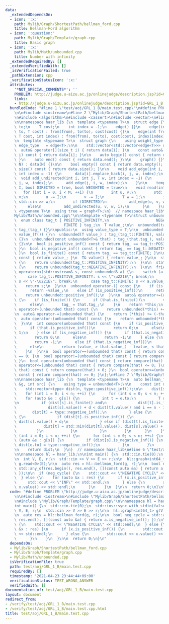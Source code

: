 ```yaml
---
data:
  _extendedDependsOn:
  - icon: ':x:'
    path: Mylib/Graph/ShortestPath/bellman_ford.cpp
    title: Bellman-Ford algorithm
  - icon: ':question:'
    path: Mylib/Graph/Template/graph.cpp
    title: Basic graph
  - icon: ':x:'
    path: Mylib/Math/unbounded.cpp
    title: Number with infinity
  _extendedRequiredBy: []
  _extendedVerifiedWith: []
  _isVerificationFailed: true
  _pathExtension: cpp
  _verificationStatusIcon: ':x:'
  attributes:
    '*NOT_SPECIAL_COMMENTS*': ''
    PROBLEM: http://judge.u-aizu.ac.jp/onlinejudge/description.jsp?id=GRL_1_B
    links:
    - http://judge.u-aizu.ac.jp/onlinejudge/description.jsp?id=GRL_1_B
  bundledCode: "#line 1 \"test/aoj/GRL_1_B/main.test.cpp\"\n#define PROBLEM \"http://judge.u-aizu.ac.jp/onlinejudge/description.jsp?id=GRL_1_B\"\
    \n\n#include <iostream>\n#line 2 \"Mylib/Graph/ShortestPath/bellman_ford.cpp\"\
    \n#include <algorithm>\n#include <cassert>\n#include <vector>\n#line 4 \"Mylib/Graph/Template/graph.cpp\"\
    \n\nnamespace haar_lib {\n  template <typename T>\n  struct edge {\n    int from,\
    \ to;\n    T cost;\n    int index = -1;\n    edge() {}\n    edge(int from, int\
    \ to, T cost) : from(from), to(to), cost(cost) {}\n    edge(int from, int to,\
    \ T cost, int index) : from(from), to(to), cost(cost), index(index) {}\n  };\n\
    \n  template <typename T>\n  struct graph {\n    using weight_type = T;\n    using\
    \ edge_type   = edge<T>;\n\n    std::vector<std::vector<edge<T>>> data;\n\n  \
    \  auto& operator[](size_t i) { return data[i]; }\n    const auto& operator[](size_t\
    \ i) const { return data[i]; }\n\n    auto begin() const { return data.begin();\
    \ }\n    auto end() const { return data.end(); }\n\n    graph() {}\n    graph(int\
    \ N) : data(N) {}\n\n    bool empty() const { return data.empty(); }\n    int\
    \ size() const { return data.size(); }\n\n    void add_edge(int i, int j, T w,\
    \ int index = -1) {\n      data[i].emplace_back(i, j, w, index);\n    }\n\n  \
    \  void add_undirected(int i, int j, T w, int index = -1) {\n      add_edge(i,\
    \ j, w, index);\n      add_edge(j, i, w, index);\n    }\n\n    template <size_t\
    \ I, bool DIRECTED = true, bool WEIGHTED = true>\n    void read(int M) {\n   \
    \   for (int i = 0; i < M; ++i) {\n        int u, v;\n        std::cin >> u >>\
    \ v;\n        u -= I;\n        v -= I;\n        T w = 1;\n        if (WEIGHTED)\
    \ std::cin >> w;\n        if (DIRECTED)\n          add_edge(u, v, w, i);\n   \
    \     else\n          add_undirected(u, v, w, i);\n      }\n    }\n  };\n\n  template\
    \ <typename T>\n  using tree = graph<T>;\n}  // namespace haar_lib\n#line 3 \"\
    Mylib/Math/unbounded.cpp\"\n\ntemplate <typename T>\nstruct unbounded {\nprivate:\n\
    \  enum class tag_t { POSITIVE_INFINITY,\n                     NEGATIVE_INFINITY,\n\
    \                     FINITE } tag_;\n  T value_;\n\n  unbounded(tag_t tag_) :\
    \ tag_(tag_) {}\n\npublic:\n  using value_type = T;\n\n  unbounded() : tag_(tag_t::FINITE),\
    \ value_(T()) {}\n  unbounded(T value_) : tag_(tag_t::FINITE), value_(value_)\
    \ {}\n  unbounded(const unbounded<T>& that) : tag_(that.tag_), value_(that.value_)\
    \ {}\n\n  bool is_positive_inf() const { return tag_ == tag_t::POSITIVE_INFINITY;\
    \ }\n  bool is_negative_inf() const { return tag_ == tag_t::NEGATIVE_INFINITY;\
    \ }\n  bool is_finite() const { return tag_ == tag_t::FINITE; }\n\n  T value()\
    \ const { return value_; }\n  T& value() { return value_; }\n\n  static auto positive_inf()\
    \ {\n    return unbounded(tag_t::POSITIVE_INFINITY);\n  }\n\n  static auto negative_inf()\
    \ {\n    return unbounded(tag_t::NEGATIVE_INFINITY);\n  }\n\n  friend std::ostream&\
    \ operator<<(std::ostream& s, const unbounded& a) {\n    switch (a.tag_) {\n \
    \     case tag_t::POSITIVE_INFINITY: s << \"\u221E\"; break;\n      case tag_t::NEGATIVE_INFINITY:\
    \ s << \"-\u221E\"; break;\n      case tag_t::FINITE: s << a.value_;\n    }\n\
    \    return s;\n  }\n\n  unbounded operator-() const {\n    if (is_finite())\n\
    \      return -value_;\n    else if (is_positive_inf())\n      return unbounded::negative_inf();\n\
    \    return unbounded::positive_inf();\n  }\n\n  auto& operator+=(unbounded that)\
    \ {\n    if (is_finite()) {\n      if (that.is_finite())\n        value_ += that.value_;\n\
    \      else\n        tag_ = that.tag_;\n    }\n    return *this;\n  }\n\n  auto\
    \ operator+(unbounded that) const {\n    return unbounded(*this) += that;\n  }\n\
    \n  auto& operator-=(unbounded that) {\n    return (*this) += (-that);\n  }\n\n\
    \  auto operator-(unbounded that) const {\n    return unbounded(*this) -= that;\n\
    \  }\n\n  int compare(unbounded that) const {\n    if (is_positive_inf()) {\n\
    \      if (that.is_positive_inf())\n        return 0;\n      else\n        return\
    \ 1;\n    } else if (is_negative_inf()) {\n      if (that.is_negative_inf())\n\
    \        return 0;\n      else\n        return -1;\n    } else {\n      if (that.is_positive_inf())\n\
    \        return -1;\n      else if (that.is_negative_inf())\n        return 1;\n\
    \      else\n        return (value_ > that.value_) - (value_ < that.value_);\n\
    \    }\n  }\n\n  bool operator==(unbounded that) const { return compare(that)\
    \ == 0; }\n  bool operator!=(unbounded that) const { return compare(that) != 0;\
    \ }\n  bool operator<(unbounded that) const { return compare(that) < 0; }\n  bool\
    \ operator<=(unbounded that) const { return compare(that) <= 0; }\n  bool operator>(unbounded\
    \ that) const { return compare(that) > 0; }\n  bool operator>=(unbounded that)\
    \ const { return compare(that) >= 0; }\n};\n#line 7 \"Mylib/Graph/ShortestPath/bellman_ford.cpp\"\
    \n\nnamespace haar_lib {\n  template <typename T>\n  auto bellman_ford(const graph<T>\
    \ &g, int src) {\n    using type = unbounded<T>;\n\n    const int n = g.size();\n\
    \    std::vector<type> dist(n, type::positive_inf());\n\n    dist[src] = 0;\n\n\
    \    for (int i = 0; i < n; ++i) {\n      for (int s = 0; s < n; ++s) {\n    \
    \    for (auto &e : g[s]) {\n          int t = e.to;\n          T d   = e.cost;\n\
    \n          if (dist[s].is_finite() and\n              dist[t].is_finite() and\n\
    \              dist[s].value() + d < dist[t].value() and i == n - 1) {\n     \
    \       dist[t] = type::negative_inf();\n          } else {\n            if (dist[s].is_finite())\
    \ {\n              if (dist[t].is_positive_inf()) {\n                dist[t] =\
    \ dist[s].value() + d;\n              } else if (dist[t].is_finite()) {\n    \
    \            dist[t] = std::min(dist[t].value(), dist[s].value() + d);\n     \
    \         }\n            }\n          }\n        }\n      }\n    }\n\n    for\
    \ (int i = 0; i < n; ++i) {\n      for (int s = 0; s < n; ++s) {\n        for\
    \ (auto &e : g[s]) {\n          if (dist[s].is_negative_inf()) {\n           \
    \ dist[e.to] = type::negative_inf();\n          }\n        }\n      }\n    }\n\
    \n    return dist;\n  }\n}  // namespace haar_lib\n#line 6 \"test/aoj/GRL_1_B/main.test.cpp\"\
    \n\nnamespace hl = haar_lib;\n\nint main() {\n  std::cin.tie(0);\n  std::ios::sync_with_stdio(false);\n\
    \n  int V, E, r;\n  std::cin >> V >> E >> r;\n\n  hl::graph<int64_t> g(V);\n \
    \ g.read<0>(E);\n\n  auto res = hl::bellman_ford(g, r);\n\n  bool neg_cycle =\
    \ std::any_of(res.begin(), res.end(), [](const auto &a) { return a.is_negative_inf();\
    \ });\n\n  if (neg_cycle) {\n    std::cout << \"NEGATIVE CYCLE\" << std::endl;\n\
    \  } else {\n    for (auto &x : res) {\n      if (x.is_positive_inf()) {\n   \
    \     std::cout << \"INF\" << std::endl;\n      } else {\n        std::cout <<\
    \ x.value() << std::endl;\n      }\n    }\n  }\n\n  return 0;\n}\n"
  code: "#define PROBLEM \"http://judge.u-aizu.ac.jp/onlinejudge/description.jsp?id=GRL_1_B\"\
    \n\n#include <iostream>\n#include \"Mylib/Graph/ShortestPath/bellman_ford.cpp\"\
    \n#include \"Mylib/Graph/Template/graph.cpp\"\n\nnamespace hl = haar_lib;\n\n\
    int main() {\n  std::cin.tie(0);\n  std::ios::sync_with_stdio(false);\n\n  int\
    \ V, E, r;\n  std::cin >> V >> E >> r;\n\n  hl::graph<int64_t> g(V);\n  g.read<0>(E);\n\
    \n  auto res = hl::bellman_ford(g, r);\n\n  bool neg_cycle = std::any_of(res.begin(),\
    \ res.end(), [](const auto &a) { return a.is_negative_inf(); });\n\n  if (neg_cycle)\
    \ {\n    std::cout << \"NEGATIVE CYCLE\" << std::endl;\n  } else {\n    for (auto\
    \ &x : res) {\n      if (x.is_positive_inf()) {\n        std::cout << \"INF\"\
    \ << std::endl;\n      } else {\n        std::cout << x.value() << std::endl;\n\
    \      }\n    }\n  }\n\n  return 0;\n}\n"
  dependsOn:
  - Mylib/Graph/ShortestPath/bellman_ford.cpp
  - Mylib/Graph/Template/graph.cpp
  - Mylib/Math/unbounded.cpp
  isVerificationFile: true
  path: test/aoj/GRL_1_B/main.test.cpp
  requiredBy: []
  timestamp: '2021-04-23 23:44:44+09:00'
  verificationStatus: TEST_WRONG_ANSWER
  verifiedWith: []
documentation_of: test/aoj/GRL_1_B/main.test.cpp
layout: document
redirect_from:
- /verify/test/aoj/GRL_1_B/main.test.cpp
- /verify/test/aoj/GRL_1_B/main.test.cpp.html
title: test/aoj/GRL_1_B/main.test.cpp
---
```

